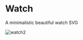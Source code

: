 # Watch
A minimalistic beautiful watch SVG

![watch2](https://user-images.githubusercontent.com/104062587/164974984-add1ae8a-5408-4b57-aa80-badc9bbedfc6.png)
